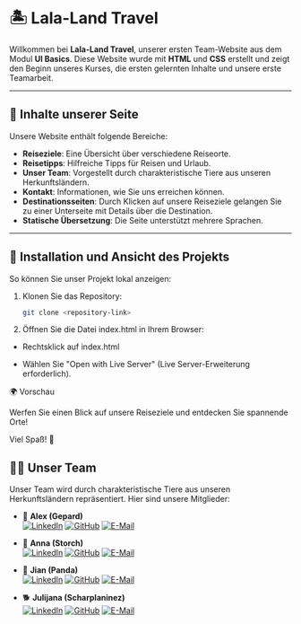 # 🏝️ Lala-Land Travel

Willkommen bei **Lala-Land Travel**, unserer ersten Team-Website aus dem Modul **UI Basics**. Diese Website wurde mit **HTML** und **CSS** erstellt und zeigt den Beginn unseres Kurses, die ersten gelernten Inhalte und unsere erste Teamarbeit.

---

## 🌟 Inhalte unserer Seite

Unsere Website enthält folgende Bereiche:

- **Reiseziele**: Eine Übersicht über verschiedene Reiseorte.  
- **Reisetipps**: Hilfreiche Tipps für Reisen und Urlaub.  
- **Unser Team**: Vorgestellt durch charakteristische Tiere aus unseren Herkunftsländern.  
- **Kontakt**: Informationen, wie Sie uns erreichen können.  
- **Destinationsseiten**: Durch Klicken auf unsere Reiseziele gelangen Sie zu einer Unterseite mit Details über die Destination.  
- **Statische Übersetzung**: Die Seite unterstützt mehrere Sprachen.

---

## 🚀 Installation und Ansicht des Projekts

So können Sie unser Projekt lokal anzeigen:

1. Klonen Sie das Repository:
   ```bash
   git clone <repository-link>
2. Öffnen Sie die Datei index.html in Ihrem Browser:
 
  - Rechtsklick auf index.html
   
   - Wählen Sie "Open with Live Server" (Live Server-Erweiterung erforderlich).

🌍 Vorschau

Werfen Sie einen Blick auf unsere Reiseziele und entdecken Sie spannende Orte!

Viel Spaß! 🎉

## 👩‍💻 Unser Team

Unser Team wird durch charakteristische Tiere aus unseren Herkunftsländern repräsentiert. Hier sind unsere Mitglieder:

- 🐆 **Alex (Gepard)**  
  [![LinkedIn](https://img.shields.io/badge/-LinkedIn-0A66C2?style=for-the-badge&logo=linkedin&logoColor=white)](https://www.linkedin.com/in/alex-nezhad-2517a6322) 
  [![GitHub](https://img.shields.io/badge/-GitHub-181717?style=for-the-badge&logo=github&logoColor=white)](https://github.com/alex-nezhad) 
  [![E-Mail](https://img.shields.io/badge/-E--Mail-D14836?style=for-the-badge&logo=gmail&logoColor=white)](mailto:alex.nezhad@example.com)

- 🦢 **Anna (Storch)**  
  [![LinkedIn](https://img.shields.io/badge/-LinkedIn-0A66C2?style=for-the-badge&logo=linkedin&logoColor=white)](https://www.linkedin.com/in/anna-link) 
  [![GitHub](https://img.shields.io/badge/-GitHub-181717?style=for-the-badge&logo=github&logoColor=white)](https://github.com/anna-github) 
  [![E-Mail](https://img.shields.io/badge/-E--Mail-D14836?style=for-the-badge&logo=gmail&logoColor=white)](mailto:anna@example.com)

- 🐼 **Jian (Panda)**  
[![LinkedIn](https://img.shields.io/badge/-LinkedIn-0A66C2?style=for-the-badge&logo=linkedin&logoColor=white)](https://www.linkedin.com/in/jian-link) 
  [![GitHub](https://img.shields.io/badge/-GitHub-181717?style=for-the-badge&logo=github&logoColor=white)](https://github.com/jian-github) 
  [![E-Mail](https://img.shields.io/badge/-E--Mail-D14836?style=for-the-badge&logo=gmail&logoColor=white)](mailto:jian@example.com)

- 🐕 **Julijana (Scharplaninez)**  
   [![LinkedIn](https://img.shields.io/badge/-LinkedIn-0A66C2?style=for-the-badge&logo=linkedin&logoColor=white)](https://www.linkedin.com/in/julijana-link) 
  [![GitHub](https://img.shields.io/badge/-GitHub-181717?style=for-the-badge&logo=github&logoColor=white)](https://github.com/julijana-github) 
  [![E-Mail](https://img.shields.io/badge/-E--Mail-D14836?style=for-the-badge&logo=gmail&logoColor=white)](mailto:julijana@example.com) 

